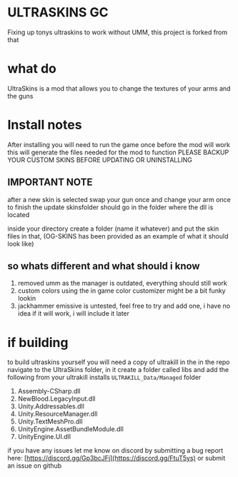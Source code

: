 # ULTRASKINS GC
Fixing up tonys ultraskins to work without UMM, this project is forked from that

# what do
UltraSkins is a mod that allows you to change the textures of your arms and the guns

# Install notes 
After installing you will need to run the game once before the mod will work
this will generate the files needed for the mod to function
PLEASE BACKUP YOUR CUSTOM SKINS BEFORE UPDATING OR UNINSTALLING

## IMPORTANT NOTE
after a new skin is selected swap your gun once and change your arm once to finish the update
skinsfolder should go in the folder where the dll is located

inside your directory create a folder (name it whatever) and put the skin files in that, (OG-SKINS has been provided as an example of what it should look like)

## so whats different and what should i know
1. removed umm as the manager is outdated, everything should still work
2. custom colors using the in game color customizer might be a bit funky lookin
3. jackhammer emissive is untested, feel free to try and add one, i have no idea if it will work, i will include it later

# if building
to build ultraskins yourself you will need a copy of ultrakill
in the in the repo navigate to the UltraSkins folder, in it create a folder called libs and add the following from your ultrakill installs ```ULTRAKILL_Data/Managed``` folder
1. Assembly-CSharp.dll
2. NewBlood.LegacyInput.dll
3. Unity.Addressables.dll
4. Unity.ResourceManager.dll
5. Unity.TextMeshPro.dll
6. UnityEngine.AssetBundleModule.dll
7. UnityEngine.UI.dll

if you have any issues let me know on discord by submitting a bug report here: [https://discord.gg/Gp3bcJFj](https://discord.gg/FtuT5ys)
or submit an issue on github

